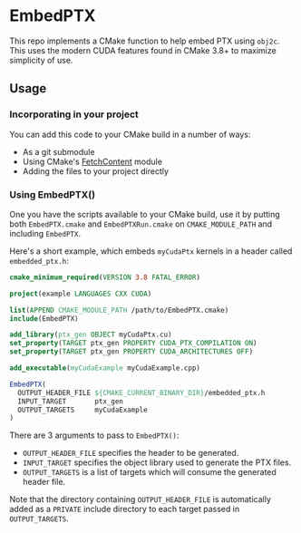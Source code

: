 # EmbedPTX

This repo implements a CMake function to help embed PTX using `obj2c`. This
uses the modern CUDA features found in CMake 3.8+ to maximize simplicity of
use.

## Usage

### Incorporating in your project

You can add this code to your CMake build in a number of ways:

- As a git submodule
- Using CMake's [FetchContent](https://cmake.org/cmake/help/latest/module/FetchContent.html) module
- Adding the files to your project directly

### Using EmbedPTX()

One you have the scripts available to your CMake build, use it by putting both
`EmbedPTX.cmake` and `EmbedPTXRun.cmake` on `CMAKE_MODULE_PATH` and including
`EmbedPTX`.

Here's a short example, which embeds `myCudaPtx` kernels in a header called
`embedded_ptx.h`:

```cmake
cmake_minimum_required(VERSION 3.8 FATAL_ERROR)

project(example LANGUAGES CXX CUDA)

list(APPEND CMAKE_MODULE_PATH /path/to/EmbedPTX.cmake)
include(EmbedPTX)

add_library(ptx_gen OBJECT myCudaPtx.cu)
set_property(TARGET ptx_gen PROPERTY CUDA_PTX_COMPILATION ON)
set_property(TARGET ptx_gen PROPERTY CUDA_ARCHITECTURES OFF)

add_executable(myCudaExample myCudaExample.cpp)

EmbedPTX(
  OUTPUT_HEADER_FILE ${CMAKE_CURRENT_BINARY_DIR}/embedded_ptx.h
  INPUT_TARGET       ptx_gen
  OUTPUT_TARGETS     myCudaExample
)
```

There are 3 arguments to pass to `EmbedPTX()`:

- `OUTPUT_HEADER_FILE` specifies the header to be generated.
- `INPUT_TARGET` specifies the object library used to generate the PTX files.
- `OUTPUT_TARGETS` is a list of targets which will consume the generated
  header file.

Note that the directory containing `OUTPUT_HEADER_FILE` is automatically added
as a `PRIVATE` include directory to each target passed in `OUTPUT_TARGETS`.
